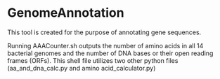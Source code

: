 # GenomeAnnotation

This tool is created for the purpose of annotating gene sequences. 

Running AAACounter.sh outputs the number of amino acids in all 14 bacterial genomes and the number of DNA bases or their open reading frames (ORFs). This shell file utilizes two other python files (aa_and_dna_calc.py and amino acid_calculator.py) 


